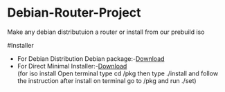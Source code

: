 # Debian-Router-Project
Make any debian distributuion a router or install from our prebuild iso

#Installer
<ul>
 <li>For Debian Distribution Debian package:-<a href="https://github.com/sounakkar/Debian-Router-Project/blob/main/DEBIAN/drp.deb?raw=true">Download</a></li>
 <li>For Direct Minimal Installer:-<a href="https://mega.nz/file/YVFxDSja#DZiwNc6X2EyG_WrdaehNCebAInY5StXigm4ObWf3I9Q">Download</a> <br> (for iso install Open terminal type cd /pkg then type ./install and follow the instruction after install on terminal go to /pkg and run ./set)  </li>
  </ul>

